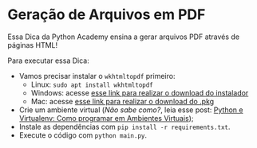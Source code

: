 # Geração de Arquivos em PDF

Essa Dica da Python Academy ensina a gerar arquivos PDF através de páginas HTML!

Para executar essa Dica:

- Vamos precisar instalar o `wkhtmltopdf` primeiro:
  - Linux: `sudo apt install wkhtmltopdf`
  - Windows: acesse [esse link para realizar o download do instalador](https://wkhtmltopdf.org/downloads.html)
  - Mac: acesse [esse link para realizar o download do .pkg](https://wkhtmltopdf.org/downloads.html)
- Crie um ambiente virtual (_Não sabe como?_, leia esse post: [Python e Virtualenv: Como programar em Ambientes Virtuais](https://pythonacademy.com.br/blog/python-e-virtualenv-como-programar-em-ambientes-virtuais));
- Instale as dependências com `pip install -r requirements.txt`.
- Execute o código com `python main.py`.
